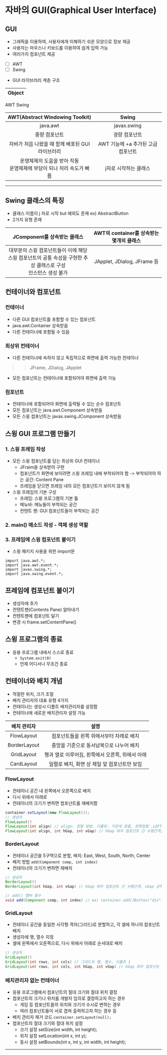 # 자바의  GUI(Graphical User Interface)
## GUI
+ 그래픽을 이용하여, 사용자에게 이해하기 쉬운 모양으로 정보 제공
+ 사용자는 마우스나 키보드를 이용하여 쉽게 입력 가능
+ 여러가지 컴포넌트 제공
- [ ] AWT
- [ ] Swing
+ GUI 라이브러리 계층 구조

|Object|
|---|
AWT
Swing

|AWT(Abstract Windowing Toolkit)|Swing|
|:---:|:---:|
java.awt|javax.swing
중량 컴포넌트|경량 컴포넌트
자바가 처음 나왔을 때 함께 배포된 GUI 라이브러리 |AWT 기능에 +a 추가된 고급 컴포넌트
운영체제의 도움을 받아 작동</br>운영체제에 부담이 되나 처리 속도가 빠름| j자로 시작하는 클래스

___

## Swing 클래스의 특징
+ 클래스 이름이 j 자로 시작 but 예외도 존재 ex) AbstractButton
+ 2가지 유형 존재

|JComponent를 상속받는 클래스|AWT의 container를 상속받는 몇개의 클래스|
|:---:|:---:|
대부분의 스윙 컴포넌트들이 이에 해당</br>스윙 컴포넌트의 공통 속성을 구현한 추상 클래스로 구성</br>인스턴스 생성 불가|JApplet, JDialog, JFrame 등

## 컨테이너와 컴포넌트
### 컨테이너
+ 다른 GUI 컴포넌트를 포함할 수 있는 컴포넌트
+ java.awt.Container 상속받음
+ 다른 컨테이너에 포함될 수 있음
### 최상위 컨테이너
+ 다른 컨테이너에 속하지 않고 독립적으로 화면에 출력 가능한 컨테이너 
>> JFrame, JDialog, JApplet
+ 모든 컴포넌트는 컨테이너에 포함되어야 화면에 출력 가능
### 컴포넌트
+ 컨테이너에 포함되어야 화면에 출력될 수 있는 순수 컴포넌트
+ 모든 컴포넌트는 java.awt.Component 상속받음
+ 모든 스윙 컴포넌트는 javax.swing.JComponent 상속받음

## 스윙 GUI 프로그램 만들기
### 1. 스윙 프레임 작성
+ 모든 스윙 컴포넌트를 담는 최상위 GUI 컨테이너
   + JFraim을 상속받아 구현
   + 컴포넌트가 화면에 보이려면 스윙 프레임 내에 부착되어야 함 -> 부착되어야 하는 공간: Content Pane
   + 프레임을 닫으면 프레임 내의 모든 컴포넌트가 보이지 않게 됨
+  스윙 프레임의 기본 구성
   + 프레임: 스윙 프로그램의 기본 틀
   + 메뉴바: 메뉴들이 부착되는 공간
   + 컨텐트 팬: GUI 컴포넌트들이 부착되는 공간  
### 2. main() 메소드 작성 - 객체 생성 역할

### 3. 프레임에 스윙 컴포넌트 붙이기
+ 스윙 패키지 사용을 위한 import문
```
import java.awt.*;
import java.awt.event.*;
import javax.swing.*;
import java.swing.event.*;
```

## 프레임에 컴포넌트 붙이기
+ 생성자에 추가 
+ 컨텐트팬(Contents Pane) 알아내기
+ 컨텐트팬에 컴포넌트 달기
+ 변경 시 frame.setContentPane()

## 스윙 프로그램의 종료
+ 응용 프로그램 내에서 스스로 종료
    + `System.exit(0)`
    + 언제 어디서나 무조건 종료
   
## 컨테이너와 배치 개념
+ 적절한 위치, 크기 조절
+ 배치 관리자의 대표 유형 4가지
+ 컨테이너는 생성시 디폴트 배치관리자를 설정함
+ 컨테이너에 새로운 배치관리자 설정 가능

|배치 관리자|설명|
|:---:|:---:|
FlowLayout | 컴포넌트들을 왼쪽 위에서부터 차례로 배치
BorderLayout | 중앙을 기준으로 동서남북으로 나누어 배치
GridLayout | 행과 열로 이루어짐, 왼쪽에서 오른쪽, 위에서 아래
CardLayout | 일렬로 배치, 화면 상 제일 앞 컴포넌트만 보임

### FlowLayout
+ 컨테이너 공간 내 왼쪽에서 오른쪽으로 배치
+ 다시 위에서 아래로
+ 컨테이너의 크기가 변하면 컴포넌트를 재배치함

```java
container.setLayout(new FlowLayout());
// 생성자
FlowLayout()
FlowLayout(int align) // align: 정렬 방법. 디폴트: 가운데 정렬, 왼쪽정렬 .LEFT, 가운데 정렬 .CENTER, 오른쪽 정렬 .RIGHT
FlowLayout(int align, int hGap, int vGap) // hGap 좌우 컴포넌트 간 수평간격, vGap 상하 컴포넌트 간 수직 간격, 디폴트 5
```

### BorderLayout
+ 컨테이너 공간을 5구역으로 분할, 배치:  East, West, South, North, Center
+ 배치 방법 `add(Component comp, int index)`
+ 컨테이너의 크기가 변하면 재배치

```java
// 생성자
BorderLayout()
BorderLayout(int hGap, int vGap) // hGap 좌우 컴포넌트 간 수평간격, vGap 상하 컴포넌트 간 수직 간격, 디폴트 0

// add() 멤버 함수
void add(Component comp, int index) // ex) container.add(JButton("div"), BorderLayout.WEST);
```
### GridLayout
+ 컨테이너 공간을 동일한 사각형 격자(그리드)로 분할하고, 각 셀에 하나의 컴포넌트 배치
+ 생성자에 행, 열수 지정
+ 셀에 왼쪽에서 오른쪽으로, 다시 위에서 아래로 순서대로 배치


```java
// 생성자
GridLayout()
GridLayout(int rows, int cols) // 그리드의 행, 열수, 디폴트 1
GridLayout(int rows, int cols, int hGap, int vGap) // hGap 좌우 컴포넌트 간 수평간격, vGap 상하 컴포넌트 간 수직 간격, 디폴트 0
```

### 배치관리자 없는 컨테이너
+ 응용 프로그램에서 컴포넌트의 절대 크기와 절대 위치 결정
+ 컴포넌트의 크기나 위치를 개발자 임의로 결정하고자 하는 경우
   + 게임 등 컴포넌트들의 위치와 크기가 수시로 변하는 경우
   + 여러 컴포넌트들이 서로 겹쳐 출력하고자 하는 경우 등
+ 배치 관리자 제거 코드 `container.setLayout(null);` 
+ 컴포넌트의 절대 크기와 절대 위치 설정
    + 크기 설정 setSize(int width, int height);
    + 위치 설정 setLocation(int x, int y);
    + 동시 설정 setBounds(int x, int y, int width, int height);

____


